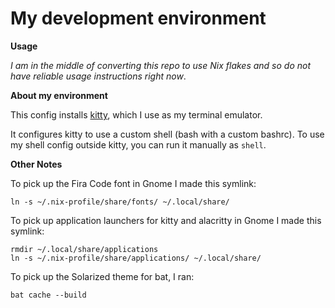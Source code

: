 # My development environment

**Usage**

_I am in the middle of converting this repo to use Nix flakes and so do not have reliable usage instructions right now_.

**About my environment**

This config installs [kitty](https://sw.kovidgoyal.net/kitty/), which I use as my terminal emulator.

It configures kitty to use a custom shell (bash with a custom bashrc). To use my shell config outside
kitty, you can run it manually as `shell`.

**Other Notes**

To pick up the Fira Code font in Gnome I made this symlink:

    ln -s ~/.nix-profile/share/fonts/ ~/.local/share/

To pick up application launchers for kitty and alacritty in Gnome I made this symlink:

    rmdir ~/.local/share/applications
    ln -s ~/.nix-profile/share/applications/ ~/.local/share/

To pick up the Solarized theme for bat, I ran:

    bat cache --build
